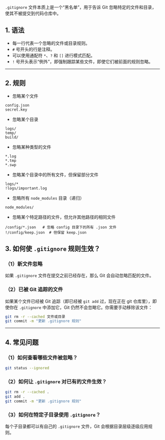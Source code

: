 `.gitignore` 文件本质上是一个“黑名单”，用于告诉 Git 忽略特定的文件和目录，使其不被提交到代码仓库中。


## 1. 语法

- 每一行代表一个忽略的文件或目录规则。  
- `#` 号开头的行是注释。  
- 可以使用通配符 `*`、`?` 和 `[]` 进行模式匹配。  
- `!` 号开头表示“例外”，即强制跟踪某些文件，即使它们被前面的规则忽略。  

---

## 2. 规则  

- 忽略某个文件 
```gitignore
config.json
secret.key
```

- 忽略某个目录
```gitignore
logs/
temp/
build/
```

- 忽略某种类型的文件
```gitignore
*.log
*.tmp
*.swp
```

- 忽略某个目录中的所有文件，但保留部分文件 
```gitignore
logs/*
!logs/important.log
```

- 忽略所有 `node_modules` 目录（递归）
```gitignore
node_modules/
```

- 忽略某个特定路径的文件，但允许其他路径的相同文件  
```gitignore
/config/*.json   # 忽略 config 目录下的所有 .json 文件
!/config/keep.json  # 但保留 keep.json
```

## 3. 如何使 `.gitignore` 规则生效？  

### **（1）新文件忽略**  
如果 `.gitignore` 文件在提交之前已经存在，那么 Git 会自动忽略匹配的文件。  

### **（2）已被 Git 追踪的文件**  
如果某个文件已经被 Git 追踪（即已经被 `git add` 过，现在正在 git 仓库里），即使你在 `.gitignore` 中添加它，Git 仍然不会忽略它。你需要手动移除该文件：  

```sh
git rm -r --cached 文件或目录
git commit -m "更新 .gitignore 规则"
```

---

## 4. 常见问题  

### **（1）如何查看哪些文件被忽略？**  
```sh
git status --ignored
```

### **（2）如何让 `.gitignore` 对已有的文件生效？**  
```sh
git rm -r --cached .
git add .
git commit -m "更新 .gitignore 规则"
```

### **（3）如何在特定子目录使用 `.gitignore`？**  
每个子目录都可以有自己的 `.gitignore` 文件，Git 会根据目录层级逐级应用规则。  

